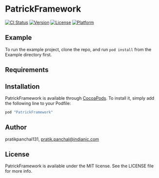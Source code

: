 # PatrickFramework

[![CI Status](http://img.shields.io/travis/pratikpanchal131/PatrickFramework.svg?style=flat)](https://travis-ci.org/pratikpanchal131/PatrickFramework)
[![Version](https://img.shields.io/cocoapods/v/PatrickFramework.svg?style=flat)](http://cocoapods.org/pods/PatrickFramework)
[![License](https://img.shields.io/cocoapods/l/PatrickFramework.svg?style=flat)](http://cocoapods.org/pods/PatrickFramework)
[![Platform](https://img.shields.io/cocoapods/p/PatrickFramework.svg?style=flat)](http://cocoapods.org/pods/PatrickFramework)

## Example

To run the example project, clone the repo, and run `pod install` from the Example directory first.

## Requirements

## Installation

PatrickFramework is available through [CocoaPods](http://cocoapods.org). To install
it, simply add the following line to your Podfile:

```ruby
pod "PatrickFramework"
```

## Author

pratikpanchal131, pratik.panchal@indianic.com

## License

PatrickFramework is available under the MIT license. See the LICENSE file for more info.
